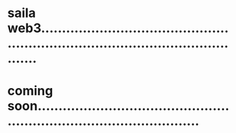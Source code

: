 # saila web3.........................................................................................................
# coming soon............................................................................................
